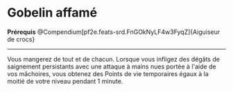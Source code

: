 # Gobelin affamé

<p><span id="ctl00_MainContent_DetailedOutput"><strong>Prérequis</strong> @Compendium[pf2e.feats-srd.FnGOkNyLF4w3FyqZ]{Aiguiseur de crocs}<br></span></p>
<hr>
<p>Vous mangerez de tout et de chacun. Lorsque vous infligez des dégâts de saignement persistants avec une attaque à mains nues portée à l'aide de vos mâchoires, vous obtenez des Points de vie temporaires égaux à la moitié de votre niveau pendant 1 minute.&nbsp;</p>